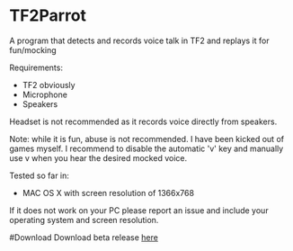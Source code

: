 # TF2Parrot
A program that detects and records voice talk in TF2 and replays it for fun/mocking

Requirements:
- TF2 obviously
- Microphone
- Speakers

Headset is not recommended as it records voice directly from speakers.

Note: while it is fun, abuse is not recommended. I have been kicked out of games myself.
I recommend to disable the automatic 'v' key and manually use v when you hear the desired mocked voice.

Tested so far in:
- MAC OS X with screen resolution of 1366x768

If it does not work on your PC please report an issue and include your operating system and screen resolution.

#Download
Download beta release [here](RELEASE/TF2Parrot.jar)
